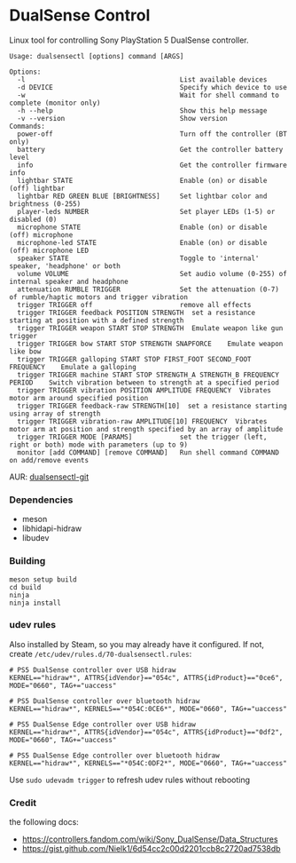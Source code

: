 # DualSense Control

Linux tool for controlling Sony PlayStation 5 DualSense controller.

    Usage: dualsensectl [options] command [ARGS]

    Options:
      -l                                       List available devices
      -d DEVICE                                Specify which device to use
      -w                                       Wait for shell command to complete (monitor only)
      -h --help                                Show this help message
      -v --version                             Show version
    Commands:
      power-off                                Turn off the controller (BT only)
      battery                                  Get the controller battery level
      info                                     Get the controller firmware info
      lightbar STATE                           Enable (on) or disable (off) lightbar
      lightbar RED GREEN BLUE [BRIGHTNESS]     Set lightbar color and brightness (0-255)
      player-leds NUMBER                       Set player LEDs (1-5) or disabled (0)
      microphone STATE                         Enable (on) or disable (off) microphone
      microphone-led STATE                     Enable (on) or disable (off) microphone LED
      speaker STATE                            Toggle to 'internal' speaker, 'headphone' or both
      volume VOLUME                            Set audio volume (0-255) of internal speaker and headphone
      attenuation RUMBLE TRIGGER               Set the attenuation (0-7) of rumble/haptic motors and trigger vibration
      trigger TRIGGER off                      remove all effects
      trigger TRIGGER feedback POSITION STRENGTH  set a resistance starting at position with a defined strength
      trigger TRIGGER weapon START STOP STRENGTH  Emulate weapon like gun trigger
      trigger TRIGGER bow START STOP STRENGTH SNAPFORCE    Emulate weapon like bow
      trigger TRIGGER galloping START STOP FIRST_FOOT SECOND_FOOT FREQUENCY    Emulate a galloping
      trigger TRIGGER machine START STOP STRENGTH_A STRENGTH_B FREQUENCY PERIOD    Switch vibration between to strength at a specified period
      trigger TRIGGER vibration POSITION AMPLITUDE FREQUENCY  Vibrates motor arm around specified position
      trigger TRIGGER feedback-raw STRENGTH[10]  set a resistance starting using array of strength
      trigger TRIGGER vibration-raw AMPLITUDE[10] FREQUENCY  Vibrates motor arm at position and strength specified by an array of amplitude
      trigger TRIGGER MODE [PARAMS]            set the trigger (left, right or both) mode with parameters (up to 9)
      monitor [add COMMAND] [remove COMMAND]   Run shell command COMMAND on add/remove events


AUR: [dualsensectl-git](https://aur.archlinux.org/packages/dualsensectl-git/)

### Dependencies

* meson
* libhidapi-hidraw
* libudev

### Building

    meson setup build
    cd build
    ninja
    ninja install

### udev rules

Also installed by Steam, so you may already have it configured. If not, create `/etc/udev/rules.d/70-dualsensectl.rules`:

    # PS5 DualSense controller over USB hidraw
    KERNEL=="hidraw*", ATTRS{idVendor}=="054c", ATTRS{idProduct}=="0ce6", MODE="0660", TAG+="uaccess"

    # PS5 DualSense controller over bluetooth hidraw
    KERNEL=="hidraw*", KERNELS=="*054C:0CE6*", MODE="0660", TAG+="uaccess"

    # PS5 DualSense Edge controller over USB hidraw
    KERNEL=="hidraw*", ATTRS{idVendor}=="054c", ATTRS{idProduct}=="0df2", MODE="0660", TAG+="uaccess"

    # PS5 DualSense Edge controller over bluetooth hidraw
    KERNEL=="hidraw*", KERNELS=="*054C:0DF2*", MODE="0660", TAG+="uaccess"

Use `sudo udevadm trigger` to refresh udev rules without rebooting

### Credit

the following docs:
 - https://controllers.fandom.com/wiki/Sony_DualSense/Data_Structures
 - https://gist.github.com/Nielk1/6d54cc2c00d2201ccb8c2720ad7538db
